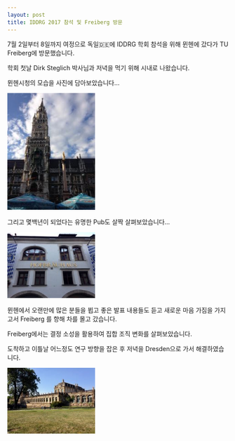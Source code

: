 ```yaml
---
layout: post
title: IDDRG 2017 참석 및 Freiberg 방문
---
```


7월 2일부터 8일까지 여정으로 독일:de:에 IDDRG 학회 참석을 위해 뮌헨에 갔다가 TU Freiberg에 방문했습니다.

학회 첫날 Dirk Steglich 박사님과 저녁을 먹기 위해 시내로 나왔습니다.

뮌헨시청의 모습을 사진에 담아보았습니다...

<img src='/assets/img/post_imgs/2017July_Munich_CityHall.jpg' width='200'>

 그리고 몇백년이 되었다는 유명한 Pub도 살짝 살펴보았습니다...

<img src='/assets/img/post_imgs/2017July_Munich_HofBrauHaus.jpg' width='200'>

뮌헨에서 오랜만에 많은 분들을 뵙고 좋은 발표 내용들도 듣고 새로운 마음 가짐을 가지고서 Freiberg 를 향해 차를 몰고 갔습니다.

Freiberg에서는 결정 소성을 활용하여 집합 조직 변화를 살펴보았습니다.

도착하고 이틀날 어느정도 연구 방향을 잡은 후 저녁을 Dresden으로 가서 해결하였습니다.

<img src='/assets/img/post_imgs/2017July_Dresden.jpg' width='200'>
